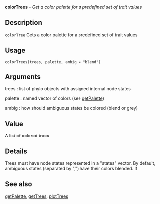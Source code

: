 **colorTrees** - *Get a color palette for a predefined set of trait values*

Description
--------------------

`colorTree` Gets a color palette for a predefined set of trait values


Usage
--------------------
```
colorTrees(trees, palette, ambig = "blend")
```

Arguments
-------------------

trees
:   list of phylo objects with assigned internal node states

palette
:   named vector of colors (see [getPalette](getPalette.md))

ambig
:   how should ambiguous states be colored (blend or grey)




Value
-------------------

A list of colored trees


Details
-------------------

Trees must have node states represented in a "states" vector. By default,
ambiguous states (separated by ",") have their colors blended. If




See also
-------------------

[getPalette](getPalette.md), [getTrees](getTrees.md), [plotTrees](plotTrees.md)







